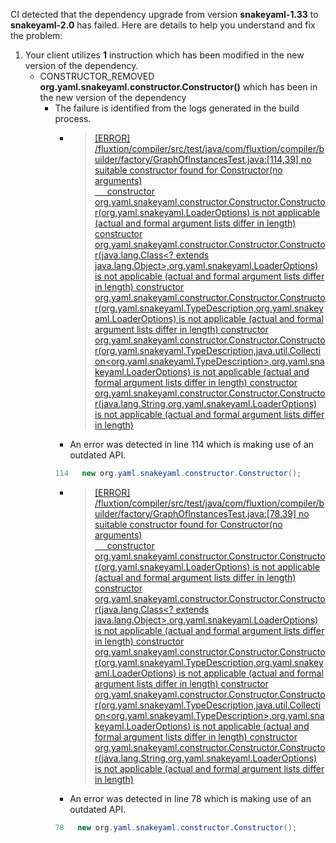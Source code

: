 CI detected that the dependency upgrade from version **snakeyaml-1.33** to **snakeyaml-2.0** has failed. Here are details to help you understand and fix the problem:
1. Your client utilizes **1** instruction which has been modified in the new version of the dependency.
   * <summary>CONSTRUCTOR_REMOVED <b>org.yaml.snakeyaml.constructor.Constructor()</b> which has been <b></b> in the new version of the dependency</summary>
            
        *  <summary>The failure is identified from the logs generated in the build process. </summary>
          
            *   >[[ERROR] /fluxtion/compiler/src/test/java/com/fluxtion/compiler/builder/factory/GraphOfInstancesTest.java:[114,39] no suitable constructor found for Constructor(no arguments)<br>&nbsp;&nbsp;&nbsp;&nbsp;    constructor org.yaml.snakeyaml.constructor.Constructor.Constructor(org.yaml.snakeyaml.LoaderOptions) is not applicable
      (actual and formal argument lists differ in length)
    constructor org.yaml.snakeyaml.constructor.Constructor.Constructor(java.lang.Class<? extends java.lang.Object>,org.yaml.snakeyaml.LoaderOptions) is not applicable
      (actual and formal argument lists differ in length)
    constructor org.yaml.snakeyaml.constructor.Constructor.Constructor(org.yaml.snakeyaml.TypeDescription,org.yaml.snakeyaml.LoaderOptions) is not applicable
      (actual and formal argument lists differ in length)
    constructor org.yaml.snakeyaml.constructor.Constructor.Constructor(org.yaml.snakeyaml.TypeDescription,java.util.Collection<org.yaml.snakeyaml.TypeDescription>,org.yaml.snakeyaml.LoaderOptions) is not applicable
      (actual and formal argument lists differ in length)
    constructor org.yaml.snakeyaml.constructor.Constructor.Constructor(java.lang.String,org.yaml.snakeyaml.LoaderOptions) is not applicable
      (actual and formal argument lists differ in length)
](https://github.com/chains-project/breaking-good/actions/runs/8110103454/job/22166641300#step:4:1488)
            *   An error was detected in line 114 which is making use of an outdated API.
             ``` java
             114   new org.yaml.snakeyaml.constructor.Constructor();
            ```
            *   >[[ERROR] /fluxtion/compiler/src/test/java/com/fluxtion/compiler/builder/factory/GraphOfInstancesTest.java:[78,39] no suitable constructor found for Constructor(no arguments)<br>&nbsp;&nbsp;&nbsp;&nbsp;    constructor org.yaml.snakeyaml.constructor.Constructor.Constructor(org.yaml.snakeyaml.LoaderOptions) is not applicable
      (actual and formal argument lists differ in length)
    constructor org.yaml.snakeyaml.constructor.Constructor.Constructor(java.lang.Class<? extends java.lang.Object>,org.yaml.snakeyaml.LoaderOptions) is not applicable
      (actual and formal argument lists differ in length)
    constructor org.yaml.snakeyaml.constructor.Constructor.Constructor(org.yaml.snakeyaml.TypeDescription,org.yaml.snakeyaml.LoaderOptions) is not applicable
      (actual and formal argument lists differ in length)
    constructor org.yaml.snakeyaml.constructor.Constructor.Constructor(org.yaml.snakeyaml.TypeDescription,java.util.Collection<org.yaml.snakeyaml.TypeDescription>,org.yaml.snakeyaml.LoaderOptions) is not applicable
      (actual and formal argument lists differ in length)
    constructor org.yaml.snakeyaml.constructor.Constructor.Constructor(java.lang.String,org.yaml.snakeyaml.LoaderOptions) is not applicable
      (actual and formal argument lists differ in length)
](https://github.com/chains-project/breaking-good/actions/runs/8110103454/job/22166641300#step:4:1487)
            *   An error was detected in line 78 which is making use of an outdated API.
             ``` java
             78   new org.yaml.snakeyaml.constructor.Constructor();
            ```
            


